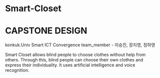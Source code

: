 # Smart-Closet

# CAPSTONE DESIGN
konkuk.Univ
Smart ICT Convergence
team_member - 이승진, 장지영, 정하영 

Smart Closet allows blind people to choose clothes without help from others.
Through this, blind people can choose their own clothes and express their individuality.
It uses artificial intelligence and voice recognition.

